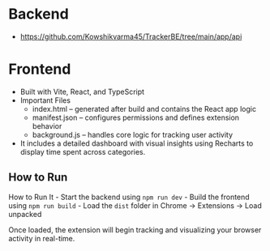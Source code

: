 # Backend
  - https://github.com/Kowshikvarma45/TrackerBE/tree/main/app/api

# Frontend
  - Built with Vite, React, and TypeScript
  - Important Files
    - index.html – generated after build and contains the React app logic 
    - manifest.json – configures permissions and defines extension behavior 
    - background.js – handles core logic for tracking user activity 
  - It includes a detailed dashboard with visual insights using Recharts to display time spent across categories. 

## How to Run
  How to Run It 
    - Start the backend using `npm run dev` 
    - Build the frontend using `npm run build` 
    - Load the `dist` folder in Chrome → Extensions → Load unpacked 
    
Once loaded, the extension will begin tracking and visualizing your browser activity in real-time. 
